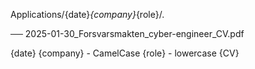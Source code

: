 Applications/{date}_{company}_{role}/. 


── 2025-01-30_Forsvarsmakten_cyber-engineer_CV.pdf


{date}
{company} - CamelCase
{role} - lowercase
{CV}